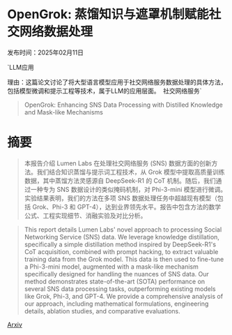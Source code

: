 # OpenGrok: 蒸馏知识与遮罩机制赋能社交网络数据处理

发布时间：2025年02月11日

`LLM应用

理由：这篇论文讨论了将大型语言模型应用于社交网络服务数据处理的具体方法，包括模型微调和提示工程等技术，属于LLM的应用层面。` `社交网络服务`

> OpenGrok: Enhancing SNS Data Processing with Distilled Knowledge and Mask-like Mechanisms

# 摘要

> 本报告介绍 Lumen Labs 在处理社交网络服务 (SNS) 数据方面的创新方法。我们结合知识蒸馏与提示词工程技术，从 Grok 模型中提取高质量训练数据，其中蒸馏方法灵感源自 DeepSeek-R1 的 CoT 机制。随后，我们通过一种专为 SNS 数据设计的类似掩码机制，对 Phi-3-mini 模型进行微调。实验结果表明，我们的方法在多项 SNS 数据处理任务中超越现有模型（包括 Grok、Phi-3 和 GPT-4），达到业界领先水平。报告中包含方法的数学公式、工程实现细节、消融实验及对比分析。

> This report details Lumen Labs' novel approach to processing Social Networking Service (SNS) data. We leverage knowledge distillation, specifically a simple distillation method inspired by DeepSeek-R1's CoT acquisition, combined with prompt hacking, to extract valuable training data from the Grok model. This data is then used to fine-tune a Phi-3-mini model, augmented with a mask-like mechanism specifically designed for handling the nuances of SNS data. Our method demonstrates state-of-the-art (SOTA) performance on several SNS data processing tasks, outperforming existing models like Grok, Phi-3, and GPT-4. We provide a comprehensive analysis of our approach, including mathematical formulations, engineering details, ablation studies, and comparative evaluations.

[Arxiv](https://arxiv.org/abs/2502.07312)